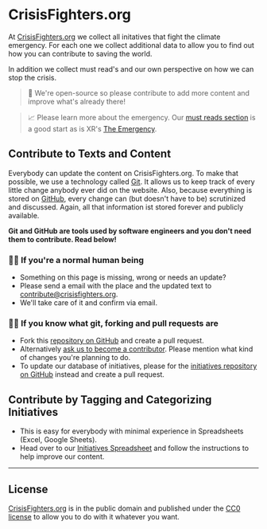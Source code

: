 # CrisisFighters.org
At [CrisisFighters.org](https://www.CrisisFighters.org) we collect all initatives that fight the climate emergency. For each one we collect additional data to allow you to find out how you can contribute to saving the world.

In addition we collect must read's and our own perspective on how we can stop the crisis.

> 📝 We're open-source so please contribute to add more content and improve what's already there!

> 📈 Please learn more about the emergency. Our [must reads section](https://www.crisisfighters.org/must-read/) is a good start as is XR's [The Emergency](https://rebellion.earth/the-truth/the-emergency/).

## Contribute to Texts and Content

Everybody can update the content on CrisisFighters.org. To make that possible, we use a technology called [Git](https://git-scm.com). It allows us to keep track of every little change anybody ever did on the website. Also, because everything is stored on [GitHub](https://github.com/crisisfighters/crisisfighters.org), every change can (but doesn't have to be) scrutinized and discussed. Again, all that information ist stored forever and publicly available.

**Git and GitHub are tools used by software engineers and you don't need them to contribute. Read below!**

### 🙍‍♀️ If you're a normal human being

* Something on this page is missing, wrong or needs an update?
* Please send a email with the place and the updated text to [contribute@crisisfighters.org](mailto:contribute@crisisfighters.org).
* We'll take care of it and confirm via email.

### 👩‍💻 If you know what git, forking and pull requests are

* Fork this [repository on GitHub](https://github.com/crisisfighters/crisisfighters.org) and create a pull request.
* Alternatively [ask us to become a contributor](mailto:contribute@crisisfighters.org). Please mention what kind of changes you're planning to do.
* To update our database of initiatives, please for the [initiatives repository on GitHub](https://github.com/crisisfighters/initiatives) instead and create a pull request.

## Contribute by Tagging and Categorizing Initiatives

* This is easy for everybody with minimal experience in Spreadsheets (Excel, Google Sheets).
* Head over to our [Initiatives Spreadsheet](https://docs.google.com/spreadsheets/d/1xEOXzWAGNjygaft40AFTzucoQSGj2ZdCQ4xsQCtBZhQ) and follow the instructions to help improve our content.

---

## License

[CrisisFighters.org](https://www.CrisisFighters.org) is in the public domain and published under the [CC0 license](LICENSE) to allow you to do with it whatever you want.